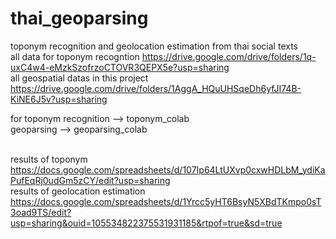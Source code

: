 # thai_geoparsing
toponym recognition and geolocation estimation from thai social texts <br>
all data for toponym recogntion https://drive.google.com/drive/folders/1q-uxC4w4-eMzkSzofrzoCTOVR3QEPX5e?usp=sharing <br>
all geospatial datas in this project https://drive.google.com/drive/folders/1AggA_HQuUHSqeDh6yfJI74B-KiNE6J5v?usp=sharing <br>

for toponym recognition --> toponym_colab <br>
geoparsing --> geoparsing_colab <br><br>

results of toponym https://docs.google.com/spreadsheets/d/107Ip64LtUXvp0cxwHDLbM_ydiKaPufEqRj0udGm5zCY/edit?usp=sharing <br>
results of geolocation estimation https://docs.google.com/spreadsheets/d/1Yrcc5yHT6BsyN5XBdTKmpo0sT3oad9TS/edit?usp=sharing&ouid=105534822375531931185&rtpof=true&sd=true <br>
